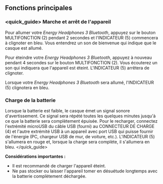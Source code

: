 ## Fonctions principales

### <quick_guide> Marche et arrêt de l'appareil

Pour allumer votre *Energy Headphones 3 Bluetooth*, appuyez sur le bouton MULTIFONCTION (2) pendant 2 secondes et l'INDICATEUR (5) commencera à clignoter en bleu. Vous entendrez un son de bienvenue qui indique que le casque est allumé.

Pour éteindre votre *Energy Headphones 3 Bluetooth*, appuyez à nouveau pendant 4 secondes sur le bouton MULTIFONCTION (2). Vous écouterez un son qui indiquera que l'appareil est éteint. L'INDICATEUR (5) arrêtera de clignoter.

Lorsque votre *Energy Headphones 3 Bluetooth* sera allumé, l'INDICATEUR (5) clignotera en bleu.

### Charge de la batterie

Lorsque la batterie est faible, le casque émet un signal sonore d'avertissement. Ce signal sera répété toutes les quelques minutes jusqu'à ce que la batterie sera complètement épuisée. Pour le recharger, connectez l'extrémité microUSB du câble USB (fourni) au CONNECTEUR DE CHARGE (4) et l'autre extrémité USB à un appareil avec port USB qui puisse fournir de l'énergie (PC, chargeur USB de mur, de voiture, etc.). L'INDICATEUR (5) s'allumera en rouge et, lorsque la charge sera complète, il s'allumera en bleu.
</unique> </quick_guide>

**Considérations importantes :** 

- Il est recommandé de charger l'appareil éteint. 
- Ne pas stocker ou laisser l'appareil tomer en désuétude longtemps avec la batterie complètement déchargée.

